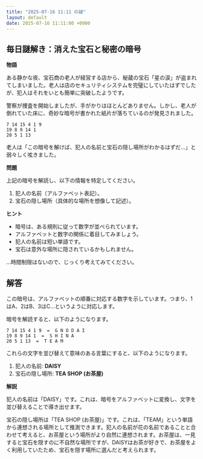 ```yaml
---
title: "2025-07-16 11:11 の謎"
layout: default
date: 2025-07-16 11:11:00 +0900
---
```

## 毎日謎解き：消えた宝石と秘密の暗号

**物語**

ある静かな夜、宝石商の老人が経営する店から、秘蔵の宝石「星の涙」が盗まれてしまいました。老人は店のセキュリティシステムを完璧にしていたはずでしたが、犯人はそれをいとも簡単に突破したようです。

警察が捜査を開始しましたが、手がかりはほとんどありません。しかし、老人が倒れていた床に、奇妙な暗号が書かれた紙片が落ちているのが発見されました。

```
7 14 15 4 1 9
19 8 9 14 1
20 5 1 13
```

老人は「この暗号を解けば、犯人の名前と宝石の隠し場所がわかるはずだ…」と弱々しく呟きました。

**問題**

上記の暗号を解読し、以下の情報を特定してください。

1.  犯人の名前（アルファベット表記）。
2.  宝石の隠し場所（具体的な場所を想像して記述）。

**ヒント**

*   暗号は、ある規則に従って数字が並べられています。
*   アルファベットと数字の関係に着目してみましょう。
*   犯人の名前は短い単語です。
*   宝石は意外な場所に隠されているかもしれません。

…時間制限はないので、じっくり考えてみてください。

## 解答

この暗号は、アルファベットの順番に対応する数字を示しています。つまり、1はA、2はB、3はC…というように対応します。

暗号を解読すると、以下のようになります。

```
7 14 15 4 1 9  =  G N O D A I
19 8 9 14 1  =  S H I N A
20 5 1 13  =  T E A M
```

これらの文字を並び替えて意味のある言葉にすると、以下のようになります。

1.  犯人の名前: **DAISY**
2.  宝石の隠し場所: **TEA SHOP (お茶屋)**

**解説**

犯人の名前は「DAISY」です。これは、暗号をアルファベットに変換し、文字を並び替えることで導き出せます。

宝石の隠し場所は「TEA SHOP (お茶屋)」です。これは、「TEAM」という単語から連想される場所として推測できます。犯人の名前が花の名前であることと合わせて考えると、お茶屋という場所がより自然に連想されます。お茶屋は、一見すると宝石を隠すのに不自然な場所ですが、DAISYはお茶が好きで、お茶屋をよく利用していたため、宝石を隠す場所に選んだと考えられます。
